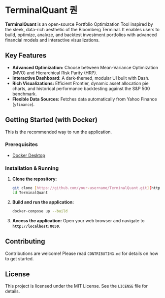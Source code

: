 # TerminalQuant 퀀

**TerminalQuant** is an open-source Portfolio Optimization Tool inspired by the sleek, data-rich aesthetic of the Bloomberg Terminal. It enables users to build, optimize, analyze, and backtest investment portfolios with advanced financial models and interactive visualizations.

## Key Features

- **Advanced Optimization:** Choose between Mean-Variance Optimization (MVO) and Hierarchical Risk Parity (HRP).
- **Interactive Dashboard:** A dark-themed, modular UI built with Dash.
- **Rich Visualizations:** Efficient Frontier, dynamic asset allocation pie charts, and historical performance backtesting against the S&P 500 benchmark.
- **Flexible Data Sources:** Fetches data automatically from Yahoo Finance (`yfinance`).

## Getting Started (with Docker)

This is the recommended way to run the application.

### Prerequisites

- [Docker Desktop](https://www.docker.com/products/docker-desktop/)

### Installation & Running

1.  **Clone the repository:**
    ```sh
    git clone [https://github.com/your-username/TerminalQuant.git](https://github.com/your-username/TerminalQuant.git)
    cd TerminalQuant
    ```

2.  **Build and run the application:**
    ```sh
    docker-compose up --build
    ```

3.  **Access the application:**
    Open your web browser and navigate to **`http://localhost:8050`**.

## Contributing

Contributions are welcome! Please read `CONTRIBUTING.md` for details on how to get started.

## License

This project is licensed under the MIT License. See the `LICENSE` file for details.
